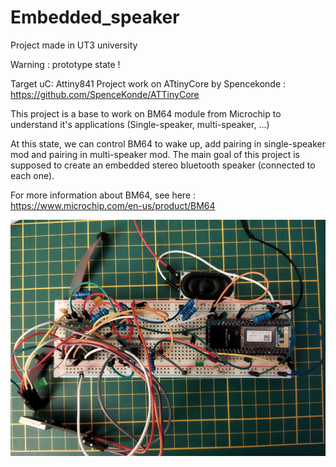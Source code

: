# Embedded_speaker

Project made in UT3 university

Warning : prototype state !

Target uC: Attiny841
Project work on ATtinyCore by Spencekonde :
https://github.com/SpenceKonde/ATTinyCore

This project is a base to work on BM64 module from Microchip
to understand it's applications (Single-speaker, multi-speaker, ...)

At this state, we can control BM64 to wake up, add pairing in single-speaker mod
and pairing in multi-speaker mod. The main goal of this project is supposed to
create an embedded stereo bluetooth speaker (connected to each one).

For more information about BM64, see here :
https://www.microchip.com/en-us/product/BM64

![alt text](https://github.com/protongamer/Embedded_speaker/blob/main/IMG_20220430_195704.jpg?raw=true)
